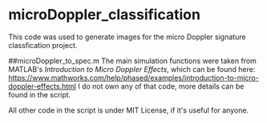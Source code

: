 # microDoppler_classification
This code was used to generate images for the micro Doppler signature classfication project. 

##microDoppler_to_spec.m
The main simulation functions were taken from MATLAB's *Introduction to Micro Doppler Effects*, which can be found here: https://www.mathworks.com/help/phased/examples/introduction-to-micro-doppler-effects.html 
I do not own any of that code, more details can be found in the script. 

All other code in the script is under MIT License, if it's useful for anyone.
